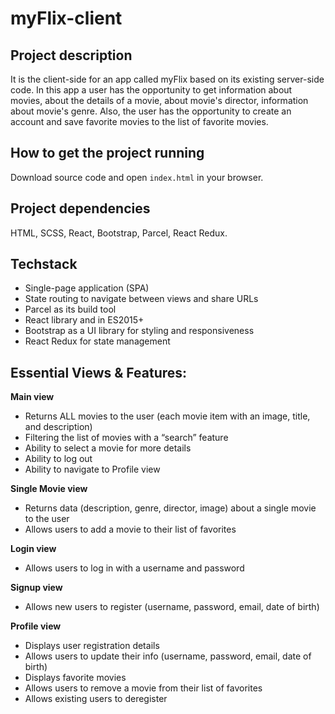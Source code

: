# myFlix-client

## Project description

It is the client-side for an app called myFlix based on its existing server-side code. In this app a user has the opportunity to get information about movies, about the details of a movie, about movie's director, information about movie's genre. Also, the user has the opportunity to create an account and save favorite movies to the list of favorite movies.


## How to get the project running

Download source code and open `index.html` in your browser.


## Project dependencies 

HTML, SCSS, React, Bootstrap, Parcel, React Redux.


## Techstack

- Single-page application (SPA)
- State routing to navigate between views and share URLs
- Parcel as its build tool
- React library and in ES2015+
- Bootstrap as a UI library for styling and responsiveness
- React Redux for state management


## Essential Views & Features:

**Main view**
- Returns ALL movies to the user (each movie item with an image, title, and description)
- Filtering the list of movies with a “search” feature
- Ability to select a movie for more details
- Ability to log out
- Ability to navigate to Profile view

**Single Movie view**
- Returns data (description, genre, director, image) about a single movie to the user
- Allows users to add a movie to their list of favorites

**Login view**
- Allows users to log in with a username and password

**Signup view**
- Allows new users to register (username, password, email, date of birth)

**Profile view**
- Displays user registration details
- Allows users to update their info (username, password, email, date of birth)
- Displays favorite movies
- Allows users to remove a movie from their list of favorites
- Allows existing users to deregister